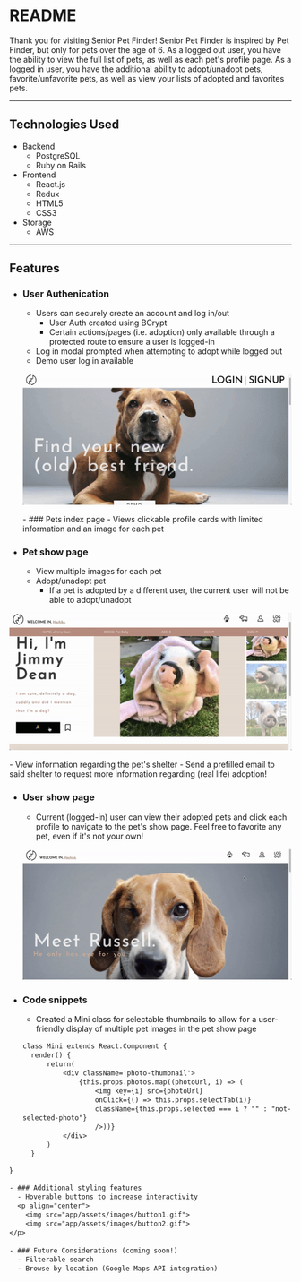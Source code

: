 # README

Thank you for visiting Senior Pet Finder! Senior Pet Finder is inspired by Pet Finder, but only for pets over the age of 6. As a logged out user, you have the ability to view the full list of pets, as well as each pet's profile page. As a logged in user, you have the additional ability to adopt/unadopt pets, favorite/unfavorite pets, as well as view your lists of adopted and favorites pets. 


***
Technologies Used
-----------------

* Backend
    - PostgreSQL
    - Ruby on Rails
* Frontend
    - React.js
    - Redux
    - HTML5
    - CSS3
* Storage 
    - AWS
***
Features
--------
- ### User Authenication
   - Users can securely create an account and log in/out
        - User Auth created using BCrypt 
        - Certain actions/pages (i.e. adoption) only available through a protected route to ensure a user is logged-in
   - Log in modal prompted when attempting to adopt while logged out
   - Demo user log in available
  <p align="center">
      <img src="app/assets/images/loggedoutshow.gif">
  </p> 
  - ### Pets index page
   - Views clickable profile cards with limited information and an image for each pet
 - ### Pet show page
   - View multiple images for each pet
   - Adopt/unadopt pet
        - If a pet is adopted by a different user, the current user will not be able to adopt/unadopt
  <p align="center">
    <img src="app/assets/images/adoptbutton.gif"/>
  </p>
    - View information regarding the pet's shelter
        - Send a prefilled email to said shelter to request more information regarding (real life) adoption!
        
 - ### User show page
   - Current (logged-in) user can view their adopted pets and click each profile to navigate to the pet's show page. Feel free to favorite any pet, even if it's not your own!
   <p align="center">
      <img src="app/assets/images/userpage.gif">
  </p>

- ### Code snippets
  - Created a Mini class for selectable thumbnails to allow for a user-friendly display of multiple pet images in the pet show page
  ```
  class Mini extends React.Component {
    render() {
        return(
            <div className='photo-thumbnail'>
                {this.props.photos.map((photoUrl, i) => (
                    <img key={i} src={photoUrl}
                    onClick={() => this.props.selectTab(i)}
                    className={this.props.selected === i ? "" : "not-selected-photo"}
                    />))}
            </div>
        )
    }
}
```
- ### Additional styling features
  - Hoverable buttons to increase interactivity
  <p align="center">
    <img src="app/assets/images/button1.gif">
    <img src="app/assets/images/button2.gif">
</p>

- ### Future Considerations (coming soon!)
  - Filterable search
  - Browse by location (Google Maps API integration)

  
